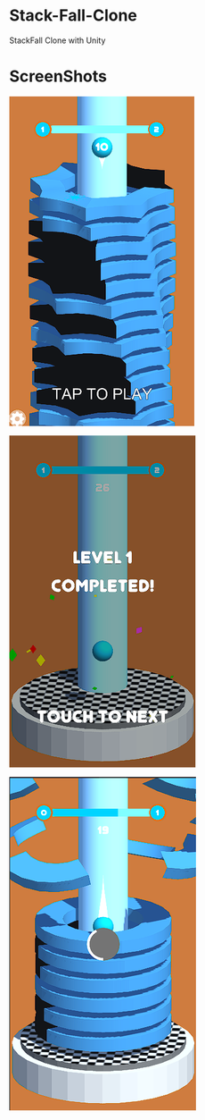 # Stack-Fall-Clone
StackFall Clone with Unity



# ScreenShots
![ScreenShot](https://github.com/BerkEncami/Stack-Fall-Clone/blob/main/ScreenShots/1.png)

![ScreenShot1](https://github.com/BerkEncami/Stack-Fall-Clone/blob/main/ScreenShots/2.png)

![ScreenShot2](https://github.com/BerkEncami/Stack-Fall-Clone/blob/main/ScreenShots/3.png)
